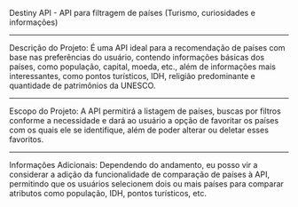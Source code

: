 Destiny API - API para filtragem de países (Turismo, curiosidades e informações)

<hr>
Descrição do Projeto: 
É uma API ideal para a recomendação de países com base nas preferências do usuário, 
contendo informações básicas dos países, como população, capital, moeda, etc.,
além de informações mais interessantes, como pontos turísticos, IDH, religião predominante e quantidade de patrimônios da UNESCO.

<hr>
Escopo do Projeto: 
A API permitirá a listagem de países, buscas por filtros conforme a necessidade
e dará ao usuário a opção de favoritar os países com os quais ele se identifique, 
além de poder alterar ou deletar esses favoritos.

<hr>
Informações Adicionais:
Dependendo do andamento, eu posso vir a considerar a adição da funcionalidade de comparação de países à API, 
permitindo que os usuários selecionem dois ou mais países para comparar atributos como população, IDH, pontos turísticos, etc. 
